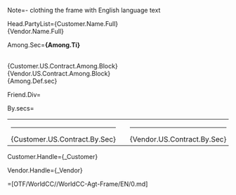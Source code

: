 Note=- clothing the frame with English language text

Head.PartyList={Customer.Name.Full}<br>{Vendor.Name.Full}

Among.Sec=<b>{Among.Ti}</b><br><br><ul type="none" style="padding-left: 0"><li>{Customer.US.Contract.Among.Block}<br></li><li>{Vendor.US.Contract.Among.Block}<br></li><li>{Among.Def.sec}</li></ul>

Friend.Div=</i>

By.secs=<table><tr><td valign="top" width="300px"><hr>{Customer.US.Contract.By.Sec}</td><td width="100px"></td><td valign="top" width="300px"><hr>{Vendor.US.Contract.By.Sec}</td></tr></table>

Customer.Handle={_Customer}

Vendor.Handle={_Vendor}

=[OTF/WorldCC//WorldCC-Agt-Frame/EN/0.md]
